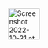 <img width="64" alt="Screenshot 2022-10-31 at 11 56 39 AM" src="https://user-images.githubusercontent.com/92196450/198944925-83330940-441d-4a87-b0e9-597da34ab289.png">
